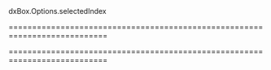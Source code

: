 <!--id-->dxBox.Options.selectedIndex<!--/id-->
===========================================================================
<!--hidden--><!--/hidden-->
===========================================================================

